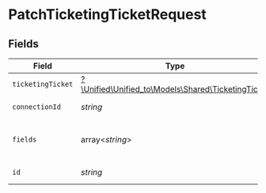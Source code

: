 # PatchTicketingTicketRequest


## Fields

| Field                                                                                        | Type                                                                                         | Required                                                                                     | Description                                                                                  |
| -------------------------------------------------------------------------------------------- | -------------------------------------------------------------------------------------------- | -------------------------------------------------------------------------------------------- | -------------------------------------------------------------------------------------------- |
| `ticketingTicket`                                                                            | [?\Unified\Unified_to\Models\Shared\TicketingTicket](../../models/shared/TicketingTicket.md) | :heavy_minus_sign:                                                                           | N/A                                                                                          |
| `connectionId`                                                                               | *string*                                                                                     | :heavy_check_mark:                                                                           | ID of the connection                                                                         |
| `fields`                                                                                     | array<*string*>                                                                              | :heavy_minus_sign:                                                                           | Comma-delimited fields to return                                                             |
| `id`                                                                                         | *string*                                                                                     | :heavy_check_mark:                                                                           | ID of the Ticket                                                                             |